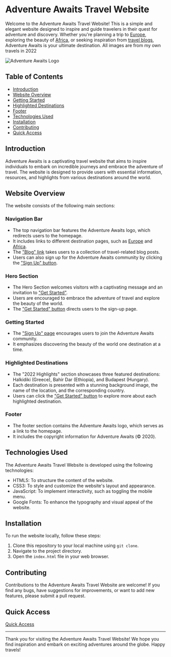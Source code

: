 # Adventure Awaits Travel Website

Welcome to the Adventure Awaits Travel Website! This is a simple and elegant website designed to inspire and guide travelers in their quest for adventure and discovery. Whether you're planning a trip to [Europe](europe.html), exploring the beauty of [Africa](africa.html), or seeking inspiration from [travel blogs](Blog.html), Adventure Awaits is your ultimate destination. All images are from my own travels in 2022

![Adventure Awaits Logo](https://cdn-icons-png.flaticon.com/512/201/201623.png)

## Table of Contents

- [Introduction](#introduction)
- [Website Overview](#website-overview)
- [Getting Started](#getting-started)
- [Highlighted Destinations](#highlighted-destinations)
- [Footer](#footer)
- [Technologies Used](#technologies-used)
- [Installation](#installation)
- [Contributing](#contributing)
- [Quick Access](#Quick-Access)

## Introduction

Adventure Awaits is a captivating travel website that aims to inspire individuals to embark on incredible journeys and embrace the adventure of travel. The website is designed to provide users with essential information, resources, and highlights from various destinations around the world.

## Website Overview

The website consists of the following main sections:

### Navigation Bar

- The top navigation bar features the Adventure Awaits logo, which redirects users to the homepage.
- It includes links to different destination pages, such as [Europe](europe.html) and [Africa](africa.html).
- The ["Blog" link](Blog.html) takes users to a collection of travel-related blog posts.
- Users can also sign up for the Adventure Awaits community by clicking the ["Sign Up" button](Getstarted.html).

### Hero Section

- The Hero Section welcomes visitors with a captivating message and an invitation to ["Get Started"](Getstarted.html).
- Users are encouraged to embrace the adventure of travel and explore the beauty of the world.
- The ["Get Started" button](Getstarted.html) directs users to the sign-up page.

### Getting Started

- The ["Sign Up" page](Signup.html) encourages users to join the Adventure Awaits community.
- It emphasizes discovering the beauty of the world one destination at a time.

### Highlighted Destinations

- The "2022 Highlights" section showcases three featured destinations: Halkidiki (Greece), Bahir Dar (Ethiopia), and Budapest (Hungary).
- Each destination is presented with a stunning background image, the name of the location, and the corresponding country.
- Users can click the ["Get Started" button](Getstarted.html) to explore more about each highlighted destination.

### Footer

- The footer section contains the Adventure Awaits logo, which serves as a link to the homepage.
- It includes the copyright information for Adventure Awaits (© 2020).

## Technologies Used

The Adventure Awaits Travel Website is developed using the following technologies:

- HTML5: To structure the content of the website.
- CSS3: To style and customize the website's layout and appearance.
- JavaScript: To implement interactivity, such as toggling the mobile menu.
- Google Fonts: To enhance the typography and visual appeal of the website.

## Installation

To run the website locally, follow these steps:

1. Clone this repository to your local machine using `git clone`.
2. Navigate to the project directory.
3. Open the `index.html` file in your web browser.

## Contributing

Contributions to the Adventure Awaits Travel Website are welcome! If you find any bugs, have suggestions for improvements, or want to add new features, please submit a pull request.

## Quick Access

[Quick Access](https://63bcad91e8461411a9a6c6b2--velvety-queijadas-26e588.netlify.app/)

---

Thank you for visiting the Adventure Awaits Travel Website! We hope you find inspiration and embark on exciting adventures around the globe. Happy travels!
